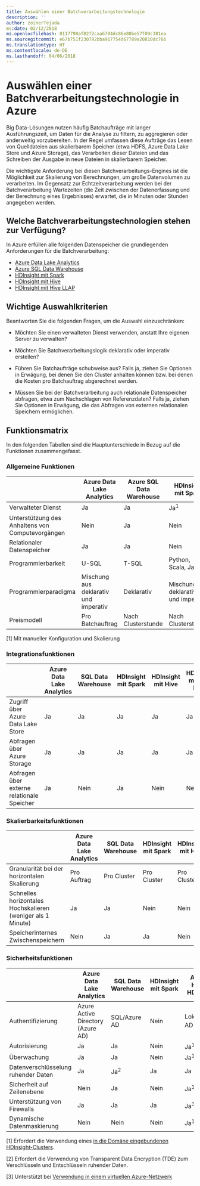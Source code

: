 ```yaml
---
title: Auswählen einer Batchverarbeitungstechnologie
description: ''
author: zoinerTejada
ms:date: 02/12/2018
ms.openlocfilehash: 0117798af82f2caa6704dc86e88be57f09c381ea
ms.sourcegitcommit: e67b751f230792bba917754d67789a20810dc76b
ms.translationtype: HT
ms.contentlocale: de-DE
ms.lasthandoff: 04/06/2018
---
```

# <a name="choosing-a-batch-processing-technology-in-azure"></a>Auswählen einer Batchverarbeitungstechnologie in Azure

Big Data-Lösungen nutzen häufig Batchaufträge mit langer Ausführungszeit, um Daten für die Analyse zu filtern, zu aggregieren oder anderweitig vorzubereiten. In der Regel umfassen diese Aufträge das Lesen von Quelldateien aus skalierbarem Speicher (etwa HDFS, Azure Data Lake Store und Azure Storage), das Verarbeiten dieser Dateien und das Schreiben der Ausgabe in neue Dateien in skalierbarem Speicher. 

Die wichtigste Anforderung bei diesen Batchverarbeitungs-Engines ist die Möglichkeit zur Skalierung von Berechnungen, um große Datenvolumen zu verarbeiten. Im Gegensatz zur Echtzeitverarbeitung werden bei der Batchverarbeitung Wartezeiten (die Zeit zwischen der Datenerfassung und der Berechnung eines Ergebnisses) erwartet, die in Minuten oder Stunden angegeben werden.

## <a name="what-are-your-options-when-choosing-a-batch-processing-technology"></a>Welche Batchverarbeitungstechnologien stehen zur Verfügung?

In Azure erfüllen alle folgenden Datenspeicher die grundlegenden Anforderungen für die Batchverarbeitung:

- [Azure Data Lake Analytics](/azure/data-lake-analytics/)
- [Azure SQL Data Warehouse](/azure/sql-data-warehouse/sql-data-warehouse-overview-what-is)
- [HDInsight mit Spark](/azure/hdinsight/spark/apache-spark-overview)
- [HDInsight mit Hive](/azure/hdinsight/hadoop/hdinsight-use-hive)
- [HDInsight mit Hive LLAP](/azure/hdinsight/interactive-query/apache-interactive-query-get-started)

## <a name="key-selection-criteria"></a>Wichtige Auswahlkriterien

Beantworten Sie die folgenden Fragen, um die Auswahl einzuschränken:

- Möchten Sie einen verwalteten Dienst verwenden, anstatt Ihre eigenen Server zu verwalten?

- Möchten Sie Batchverarbeitungslogik deklarativ oder imperativ erstellen?

- Führen Sie Batchaufträge schubweise aus? Falls ja, ziehen Sie Optionen in Erwägung, bei denen Sie den Cluster anhalten können bzw. bei denen die Kosten pro Batchauftrag abgerechnet werden.

- Müssen Sie bei der Batchverarbeitung auch relationale Datenspeicher abfragen, etwa zum Nachschlagen von Referenzdaten? Falls ja, ziehen Sie Optionen in Erwägung, die das Abfragen von externen relationalen Speichern ermöglichen.

## <a name="capability-matrix"></a>Funktionsmatrix

In den folgenden Tabellen sind die Hauptunterschiede in Bezug auf die Funktionen zusammengefasst. 

### <a name="general-capabilities"></a>Allgemeine Funktionen

| | Azure Data Lake Analytics | Azure SQL Data Warehouse | HDInsight mit Spark | HDInsight mit Hive | HDInsight mit Hive LLAP |
| --- | --- | --- | --- | --- | --- |
| Verwalteter Dienst | Ja | Ja | Ja<sup>1</sup> | Ja<sup>1</sup> | Ja <sup>1</sup> |
| Unterstützung des Anhaltens von Computevorgängen | Nein  | Ja | Nein  | Nein  | Nein  |
| Relationaler Datenspeicher | Ja | Ja | Nein  | Nein  | Nein  |
| Programmierbarkeit | U-SQL | T-SQL | Python, Scala, Java, R | HiveQL | HiveQL |
| Programmierparadigma | Mischung aus deklarativ und imperativ  | Deklarativ | Mischung aus deklarativ und imperativ | Deklarativ | Deklarativ | 
| Preismodell | Pro Batchauftrag | Nach Clusterstunde | Nach Clusterstunde | Nach Clusterstunde | Nach Clusterstunde |  

[1] Mit manueller Konfiguration und Skalierung

### <a name="integration-capabilities"></a>Integrationsfunktionen

| | Azure Data Lake Analytics | SQL Data Warehouse | HDInsight mit Spark | HDInsight mit Hive | HDInsight mit Hive LLAP |
| --- | --- | --- | --- | --- | --- |
| Zugriff über Azure Data Lake Store | Ja | Ja | Ja | Ja | Ja |
| Abfragen über Azure Storage | Ja | Ja | Ja | Ja | Ja |
| Abfragen über externe relationale Speicher | Ja | Nein | Ja | Nein  | Nein  |

### <a name="scalability-capabilities"></a>Skalierbarkeitsfunktionen

| | Azure Data Lake Analytics | SQL Data Warehouse | HDInsight mit Spark | HDInsight mit Hive | HDInsight mit Hive LLAP |
| --- | --- | --- | --- | --- | --- |
| Granularität bei der horizontalen Skalierung  | Pro Auftrag | Pro Cluster | Pro Cluster | Pro Cluster | Pro Cluster |
| Schnelles horizontales Hochskalieren (weniger als 1 Minute) | Ja | Ja | Nein  | Nein  | Nein  |
| Speicherinternes Zwischenspeichern | Nein  | Ja | Ja | Nein | Ja | 

### <a name="security-capabilities"></a>Sicherheitsfunktionen

| | Azure Data Lake Analytics | SQL Data Warehouse | HDInsight mit Spark | Apache Hive in HDInsight | Hive LLAP in HDInsight |
| --- | --- | --- | --- | --- | --- |
| Authentifizierung  | Azure Active Directory (Azure AD) | SQL/Azure AD | Nein  | Lokal/Azure AD <sup>1</sup> | Lokal/Azure AD <sup>1</sup> |
| Autorisierung  | Ja | Ja| Nein  | Ja<sup>1</sup> | Ja<sup>1</sup> |
| Überwachung  | Ja | Ja | Nein  | Ja<sup>1</sup> | Ja<sup>1</sup> |
| Datenverschlüsselung ruhender Daten | Ja| Ja<sup>2</sup> | Ja | Ja | Ja |
| Sicherheit auf Zeilenebene | Nein  | Ja | Nein  | Ja<sup>1</sup> | Ja<sup>1</sup> |
| Unterstützung von Firewalls | Ja | Ja | Ja | Ja<sup>3</sup> | Ja<sup>3</sup> |
| Dynamische Datenmaskierung | Nein  | Nein  | Nein  | Ja<sup>1</sup> | Ja<sup>1</sup> |

[1] Erfordert die Verwendung eines [in die Domäne eingebundenen HDInsight-Clusters](/azure/hdinsight/domain-joined/apache-domain-joined-introduction).

[2] Erfordert die Verwendung von Transparent Data Encryption (TDE) zum Verschlüsseln und Entschlüsseln ruhender Daten.

[3] Unterstützt bei [Verwendung in einem virtuellen Azure-Netzwerk](/azure/hdinsight/hdinsight-extend-hadoop-virtual-network)
